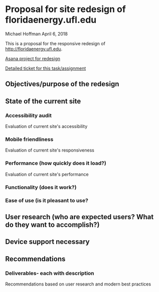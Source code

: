 # Proposal for site redesign of floridaenergy.ufl.edu

Michael Hoffman
April 6, 2018

This is a proposal for the responsive redesign of <http://floridaenergy.ufl.edu>.

[Asana project for redesign](https://app.asana.com/0/622197888656195/list)

[Detailed ticket for this task/assignment](https://app.asana.com/0/622197888656195/622197888656197)


<!-- ==============================================================-->
## Objectives/purpose of the redesign


<!-- ==============================================================-->
## State of the current site


### Accessibility audit

Evaluation of current site's accessibility


### Mobile friendliness

Evaluation of current site's responsiveness


### Performance (how quickly does it load?)

Evaluation of current site's performance


### Functionality (does it work?)


### Ease of use (is it pleasant to use?


<!-- ==============================================================-->
## User research (who are expected users? What do they want to accomplish?)


<!-- ==============================================================-->
## Device support necessary


<!-- ==============================================================-->
## Recommendations

### Deliverables- each with description

Recommendations based on user research and modern best practices
